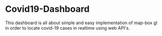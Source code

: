 # Covid19-Dashboard
This dashboard is all about simple and easy implementation of map-box gl  in order to locate covid-19 cases in realtime using web API's.
